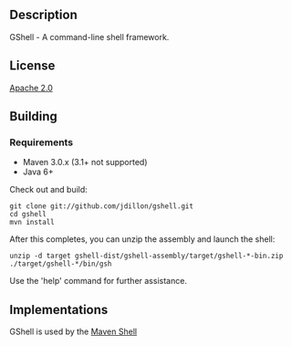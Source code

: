 <!--

    Copyright (c) 2009-present the original author or authors.

    Licensed under the Apache License, Version 2.0 (the "License");
    you may not use this file except in compliance with the License.
    You may obtain a copy of the License at

    http://www.apache.org/licenses/LICENSE-2.0

    Unless required by applicable law or agreed to in writing, software
    distributed under the License is distributed on an "AS IS" BASIS,
    WITHOUT WARRANTIES OR CONDITIONS OF ANY KIND, either express or implied.
    See the License for the specific language governing permissions and
    limitations under the License.

-->
Description
-----------

GShell - A command-line shell framework.

License
-------

[Apache 2.0](http://www.apache.org/licenses/LICENSE-2.0.html)


Building
--------

### Requirements

* Maven 3.0.x (3.1+ not supported)
* Java 6+

Check out and build:

    git clone git://github.com/jdillon/gshell.git
    cd gshell
    mvn install

After this completes, you can unzip the assembly and launch the shell:

    unzip -d target gshell-dist/gshell-assembly/target/gshell-*-bin.zip
    ./target/gshell-*/bin/gsh

Use the 'help' command for further assistance.

Implementations
---------------

GShell is used by the [Maven Shell](https://github.com/jdillon/mvnsh)
